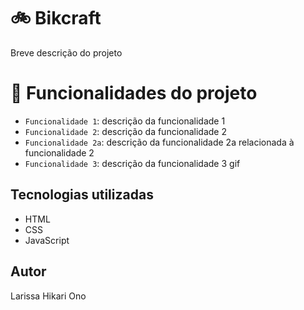 # 🚲 Bikcraft
Breve descrição do projeto

# :hammer: Funcionalidades do projeto

- `Funcionalidade 1`: descrição da funcionalidade 1
- `Funcionalidade 2`: descrição da funcionalidade 2
- `Funcionalidade 2a`: descrição da funcionalidade 2a relacionada à funcionalidade 2
- `Funcionalidade 3`: descrição da funcionalidade 3
  gif
  
## Tecnologias utilizadas
- HTML
- CSS
- JavaScript

## Autor
Larissa Hikari Ono
